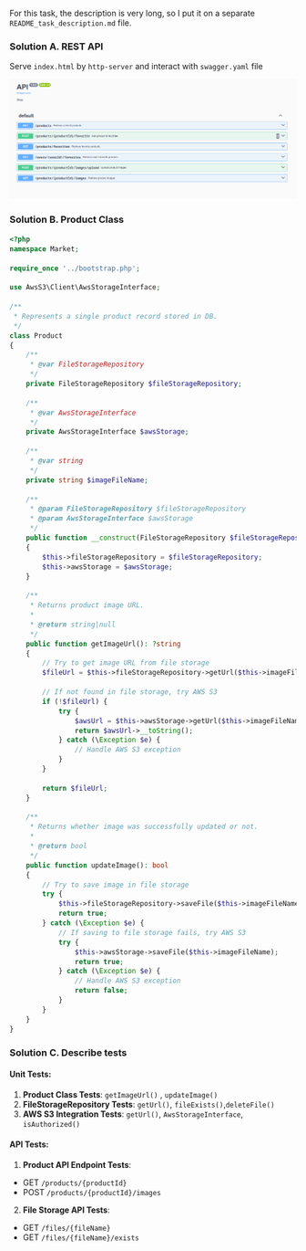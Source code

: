 For this task, the description is very long, so I put it on a separate `README_task_description.md` file.

### Solution A. REST API
Serve `index.html` by `http-server` and interact with `swagger.yaml` file

![swagger](swagger.png)

### Solution B. Product Class
```php
<?php
namespace Market;

require_once '../bootstrap.php';

use AwsS3\Client\AwsStorageInterface;

/**
 * Represents a single product record stored in DB.
 */
class Product
{
    /**
     * @var FileStorageRepository
     */
    private FileStorageRepository $fileStorageRepository;

    /**
     * @var AwsStorageInterface
     */
    private AwsStorageInterface $awsStorage;

    /**
     * @var string
     */
    private string $imageFileName;

    /**
     * @param FileStorageRepository $fileStorageRepository
     * @param AwsStorageInterface $awsStorage
     */
    public function __construct(FileStorageRepository $fileStorageRepository, AwsStorageInterface $awsStorage)
    {
        $this->fileStorageRepository = $fileStorageRepository;
        $this->awsStorage = $awsStorage;
    }

    /**
     * Returns product image URL.
     *
     * @return string|null
     */
    public function getImageUrl(): ?string
    {
        // Try to get image URL from file storage
        $fileUrl = $this->fileStorageRepository->getUrl($this->imageFileName);

        // If not found in file storage, try AWS S3
        if (!$fileUrl) {
            try {
                $awsUrl = $this->awsStorage->getUrl($this->imageFileName);
                return $awsUrl->__toString();
            } catch (\Exception $e) {
                // Handle AWS S3 exception
            }
        }

        return $fileUrl;
    }

    /**
     * Returns whether image was successfully updated or not.
     *
     * @return bool
     */
    public function updateImage(): bool
    {
        // Try to save image in file storage
        try {
            $this->fileStorageRepository->saveFile($this->imageFileName);
            return true;
        } catch (\Exception $e) {
            // If saving to file storage fails, try AWS S3
            try {
                $this->awsStorage->saveFile($this->imageFileName);
                return true;
            } catch (\Exception $e) {
                // Handle AWS S3 exception
                return false;
            }
        }
    }
}
```

### Solution C. Describe tests

#### Unit Tests:
1. **Product Class Tests**:
`getImageUrl()` , `updateImage()`
2. **FileStorageRepository Tests**:
`getUrl()`, `fileExists()`,`deleteFile()`
3. **AWS S3 Integration Tests**:
`getUrl()`, `AwsStorageInterface`, `isAuthorized()`

#### API Tests:
1. **Product API Endpoint Tests**:
- GET `/products/{productId}`
- POST `/products/{productId}/images`
2. **File Storage API Tests**:
- GET `/files/{fileName}`
- GET `/files/{fileName}/exists`
